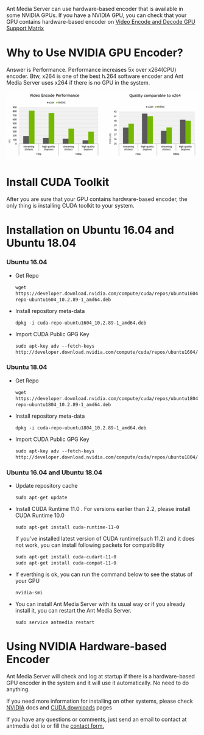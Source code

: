 Ant Media Server can use hardware-based encoder that is available in some NVIDIA GPUs. If you have a NVIDIA GPU, you can check that your GPU contains hardware-based encoder on [Video Encode and Decode GPU Support Matrix](https://developer.nvidia.com/video-encode-decode-gpu-support-matrix)

# Why to Use NVIDIA GPU Encoder?

Answer is Performance. Performance increases 5x over x264(CPU) encoder. Btw, x264 is one of the best h.264 software encoder and Ant Media Server uses x264 if there is no GPU in the system.

![](images/gpu.png)

# Install CUDA Toolkit

After you are sure that your GPU contains hardware-based encoder, the only thing is installing CUDA toolkit to your system.

# Installation on Ubuntu 16.04 and Ubuntu 18.04

### Ubuntu 16.04
* Get Repo
  ```
  wget https://developer.download.nvidia.com/compute/cuda/repos/ubuntu1604/x86_64/cuda-repo-ubuntu1604_10.2.89-1_amd64.deb
  ```

* Install repository meta-data
  ```
  dpkg -i cuda-repo-ubuntu1604_10.2.89-1_amd64.deb
  ```

* Import CUDA Public GPG Key
  ```
  sudo apt-key adv --fetch-keys http://developer.download.nvidia.com/compute/cuda/repos/ubuntu1604/x86_64/7fa2af80.pub
  ```

### Ubuntu 18.04
* Get Repo
  ```
  wget https://developer.download.nvidia.com/compute/cuda/repos/ubuntu1804/x86_64/cuda-repo-ubuntu1804_10.2.89-1_amd64.deb
  ```

* Install repository meta-data
  ```
  dpkg -i cuda-repo-ubuntu1804_10.2.89-1_amd64.deb
  ```

* Import CUDA Public GPG Key
  ```
  sudo apt-key adv --fetch-keys http://developer.download.nvidia.com/compute/cuda/repos/ubuntu1804/x86_64/7fa2af80.pub
  ```

### Ubuntu 16.04 and Ubuntu 18.04

* Update repository cache

  ``` 
  sudo apt-get update 
  ```

* Install CUDA Runtime 11.0 . For versions earlier than 2.2, please install CUDA Runtime 10.0

  ``` 
  sudo apt-get install cuda-runtime-11-0
  ```

  If you've installed latest version of CUDA runtime(such 11.2) and it does not work, you can install following packets for compatibility
  ```
  sudo apt-get install cuda-cudart-11-0
  sudo apt-get install cuda-compat-11-0
  ```

* If everthing is ok, you can run the command below to see the status of your GPU
  ```
  nvidia-smi
  ```

* You can install Ant Media Server with its usual way or if you already install it, you can restart the Ant Media Server.

  ```
  sudo service antmedia restart
  ```

# Using NVIDIA Hardware-based Encoder

Ant Media Server will check and log at startup if there is a hardware-based GPU encoder in the system and it will use it automatically. No need to do anything.

If you need more information for installing on other systems, please check [NVIDIA](https://docs.nvidia.com/cuda/cuda-installation-guide-linux/index.html) docs and [CUDA downloads](https://developer.nvidia.com/cuda-downloads?target_os=Linux&target_arch=x86_64&target_distro=Ubuntu&target_version=1604&target_type=debnetwork) pages

If you have any questions or comments,  just send an email to contact at antmedia dot io or fill the <a href="https://antmedia.io/#contact">contact form.</a>
